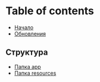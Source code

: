 # Table of contents

* [Начало](README.md)
* [Обновления](obnovleniya.md)

## Структура <a id="struktura-1"></a>

* [Папка app](struktura-1/app-folder.md)
* [Папка resources](struktura-1/resources-folder.md)

